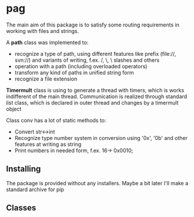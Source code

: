 # pag

The main aim of this package is to satisfy some routing requirements in working with files and strings.

A **path** class was implemented to:
 * recognize a type of path, using different features like prefix (file://, svn://) and variants of writing, f.ex. /, \\, \ slashes and others
 * operation with a path (including overloaded operators)
 * transform any kind of paths in unified string form
 * recognize a file extension
 
 **Timermult** class is using to generate a thread with timers, which is works indifferent of the main thread. Communication is realized through standard list class, which is declared in outer thread and changes by a timermult object

Class conv has a lot of static methods to:
* Convert str<->int
* Recognize type number system in conversion using '0x', '0b' and other features at writing as string 
* Print numbers in needed form, f.ex. 16-> 0x0010;  

## Installing
The package is provided without any installers. Maybe a bit later I'll make a standard archive for pip

## Classes
